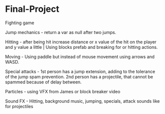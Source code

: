 # Final-Project
Fighting game 

Jump mechanics - return a var as null after two jumps. 

Hitting -  after being hit increase distance or x value of the hit on the player and y value a little | Using blocks prefab and breaking for or hitting actions. 

Moving - Using paddle but instead of mouse movement using arrows and WASD.  

Special attacks - 1st person has a jump extension, adding to the tolerance of the jump spam prevention. 2nd person has a projectile, that cannot be spammed because of delay between.

Particles - using VFX from James or block breaker video

Sound FX - Hitting, background music, jumping, specials, attack sounds like for projectiles




